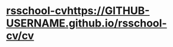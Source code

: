 # [rsschool-cv](https://favellooking.github.io/rsschool-cv/cv)https://GITHUB-USERNAME.github.io/rsschool-cv/cv
